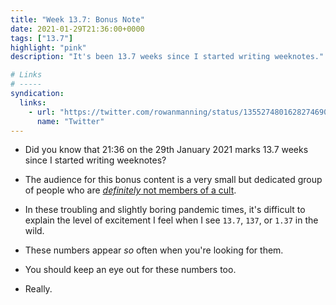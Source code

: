 ```yaml
---
title: "Week 13.7: Bonus Note"
date: 2021-01-29T21:36:00+0000
tags: ["13.7"]
highlight: "pink"
description: "It's been 13.7 weeks since I started writing weeknotes."

# Links
# -----
syndication:
  links:
    - url: "https://twitter.com/rowanmanning/status/1355274801628274690"
      name: "Twitter"
---
```


  * Did you know that 21:36 on the 29th January 2021 marks 13.7 weeks since I started writing weeknotes?

  * The audience for this bonus content is a very small but dedicated group of people who are [_definitely_ not members of a cult](https://www.thegadhian.com/posts/signs-you-have-started-a-cult/).

  * In these troubling and slightly boring pandemic times, it's difficult to explain the level of excitement I feel when I see `13.7`, `137`, or `1.37` in the wild.

  * These numbers appear _so_ often when you're looking for them.

  * You should keep an eye out for these numbers too.

  * Really.
